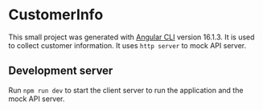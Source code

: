 # CustomerInfo

This small project was generated with [Angular CLI](https://github.com/angular/angular-cli) version 16.1.3. It is used to collect customer information. It uses `http server` to mock API server.

## Development server

Run `npm run dev` to start the client server to run the application and the mock API server.
